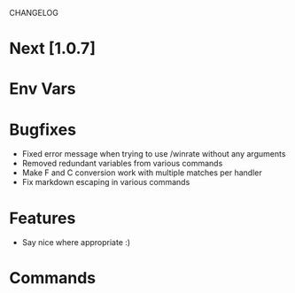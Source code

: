 
CHANGELOG


# Next [1.0.7]

# Env Vars

# Bugfixes
- Fixed error message when trying to use /winrate without any arguments
- Removed redundant variables from various commands
- Make F and C conversion work with multiple matches per handler
- Fix markdown escaping in various commands

# Features
- Say nice where appropriate :)

# Commands
